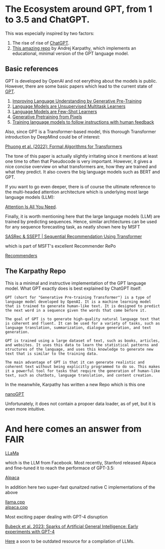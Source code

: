 # The Ecosystem around GPT, from 1 to 3.5 and ChatGPT.
This was especially inspired by two factors:

1. The rise of rise of [ChatGPT](https://chat.openai.com/chat).
2. [This amazing repo](https://github.com/karpathy/minGPT) by Andrej Karpathy, which implements an educational, minimal version of the GPT language model. 

## Basic references 
GPT is developed by OpenAI and not eerything about the models is public. However, there are some basic papers which lead to the current state of [GPT](https://openai.com/blog/chatgpt/).

1. [Improving Language Understanding
by Generative Pre-Training](https://cdn.openai.com/research-covers/language-unsupervised/language_understanding_paper.pdf) 
2. [Language Models are Unsupervised Multitask Learners
](https://paperswithcode.com/paper/language-models-are-unsupervised-multitask)
3. [Language Models are Few-Shot Learners](https://arxiv.org/abs/2005.14165)
4. [Generative Pretraining from Pixels](https://paperswithcode.com/paper/generative-pretraining-from-pixels)
5. [Training language models to follow instructions with human feedback
](https://arxiv.org/abs/2203.02155)

Also, since GPT is a Transformer-based model, this thorough Transformer introduction by DeepMind could be of interest:

[Phuong et al. (2022): Formal Algorithms for Transformers](https://arxiv.org/abs/2207.09238)

The tone of this paper is actually slightly irritating since it mentions at least one time to often that Pseudocode is very important. However, it gives a nice concise overview on what transformers are, how they are trained and what they predict. It also covers the big language models such as BERT and GPT. 

If you want to go even deeper, there is of course the ultimate reference to the multi-headed attention architecture which is underlying most large language models (LLM):

[Attention Is All You Need](https://arxiv.org/abs/1706.03762).

Finally, it is worth mentioning here that the large language models (LLM) are trained by predicting sequences. Hence, similar archtiectures can be used for any sequence forecasting task, as neatly shown here by MSFT

[SASRec & SSEPT | Sequential Recommendation Using Transformer](https://github.com/microsoft/recommenders/blob/main/examples/00_quick_start/sasrec_amazon.ipynb)

which is part of MSFT's excellent Recommender RePo

[Recommenders](https://github.com/microsoft/recommenders)



## The Karpathy Repo
This is a minimal and instructive implementation of the GPT language model. What GPT exactly does is best explained by ChatGPT itself:

`GPT (short for "Generative Pre-training Transformer") is a type of language model developed by OpenAI. It is a machine learning model that is trained to generate human-like text. It is designed to predict the next word in a sequence given the words that come before it.`

`The goal of GPT is to generate high-quality natural language text that is coherent and fluent. It can be used for a variety of tasks, such as language translation, summarization, dialogue generation, and text generation.`

`GPT is trained using a large dataset of text, such as books, articles, and websites. It uses this data to learn the statistical patterns and structures of the language, and uses this knowledge to generate new text that is similar to the training data.`

`The main advantage of GPT is that it can generate realistic and coherent text without being explicitly programmed to do so. This makes it a powerful tool for tasks that require the generation of human-like text, such as chatbots, language translation, and content creation.`

In the meanwhile, Karpathy has written a new Repo which is this one

[nanoGPT](https://github.com/karpathy/nanoGPT)

Unfortunately, it does not contain a propoer data loader, as of yet, but it is even more intuitive.

# And here comes an answer from FAIR

[LLaMa](https://github.com/facebookresearch/llama)

which is the LLM from Facebook. Most recently, Stanford released Alpaca and fine-tuned it to reach the performace of GPT-3.5:

[Alpaca](https://github.com/tatsu-lab/stanford_alpaca)

In addition here two super-fast qunaitzed native C implementations of the above

[llama.cpp](https://github.com/ggerganov/llama.cpp) \
[alpaca.cpp](https://github.com/antimatter15/alpaca.cpp)

Most exciting paper dealing with GPT-4 disruption

[Bubeck et al. 2023: Sparks of Artificial General Intelligence: Early experiments with GPT-4](https://arxiv.org/abs/2303.12712)

[Here](https://arxiv.org/abs/2303.18223) a soon to be outdated resource for a compilation of LLMs.



